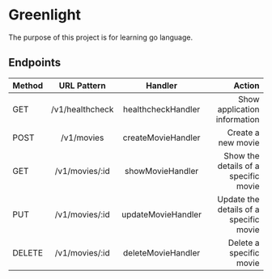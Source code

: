 # Greenlight
The purpose of this project is for learning go language.

## Endpoints
|Method|URL Pattern|Handler|Action|
|:-----|:---------:|:-----:|-----:|
|GET|/v1/healthcheck|healthcheckHandler|Show application information
|POST|/v1/movies|createMovieHandler|Create a new movie
|GET|/v1/movies/:id|showMovieHandler|Show the details of a specific movie
|PUT|/v1/movies/:id|updateMovieHandler|Update the details of a specific movie
|DELETE|/v1/movies/:id|deleteMovieHandler|Delete a specific movie